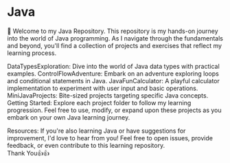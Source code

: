 # Java

🚀 Welcome to my Java Repository. This repository is my hands-on journey into the world of Java programming. As I navigate through the fundamentals and beyond, you'll find a collection of projects and exercises that reflect my learning process.

DataTypesExploration: Dive into the world of Java data types with practical examples.
ControlFlowAdventure: Embark on an adventure exploring loops and conditional statements in Java.
JavaFunCalculator: A playful calculator implementation to experiment with user input and basic operations.
MiniJavaProjects: Bite-sized projects targeting specific Java concepts.
Getting Started:
Explore each project folder to follow my learning progression. Feel free to use, modify, or expand upon these projects as you embark on your own Java learning journey.

Resources:
If you're also learning Java or have suggestions for improvement, I'd love to hear from you! Feel free to open issues, provide feedback, or even contribute to this learning repository.\
Thank You👍👍
